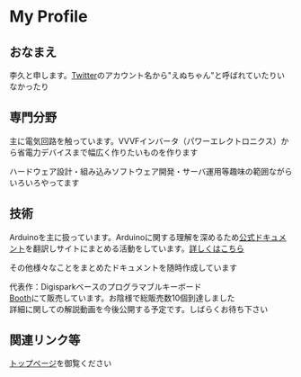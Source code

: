 # My Profile

## おなまえ

李久と申します。[Twitter](https://twitter.com/Nch_MOSFET)のアカウント名から"えぬちゃん"と呼ばれていたりいなかったり

## 専門分野

主に電気回路を触っています。VVVFインバータ（パワーエレクトロニクス）から省電力デバイスまで幅広く作りたいものを作ります

ハードウェア設計・組み込みソフトウェア開発・サーバ運用等趣味の範囲ながらいろいろやってます

## 技術

Arduinoを主に扱っています。Arduinoに関する理解を深めるため[公式ドキュメント](https://www.arduino.cc/reference/en/)を翻訳しサイトにまとめる活動をしています。[詳しくはこちら](https://github.com/Nch-Lab/docs/tree/ref/Arduino/ref)

その他様々なことをまとめたドキュメントを随時作成しています

代表作：Digisparkベースのプログラマブルキーボード  
[Booth](https://nch-mosfet.booth.pm/items/3342532)にて販売しています。お陰様で総販売数10個到達しました  
詳細に関しての解説動画を今後公開する予定です。しばらくお待ち下さい

## 関連リンク等

[トップページ](../README.md#外部リンク)を御覧ください
